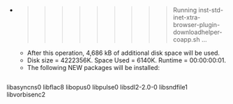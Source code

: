 * >>>>>>>>> Running inst-std-inet-xtra-browser-plugin-downloadhelper-coapp.sh ...
  * After this operation, 4,686 kB of additional disk space will be used.
  * Disk size = 4222356K. Space Used = 6140K. Runtime = 00:00:00:01.
  * The following NEW packages will be installed:
  ```bash
libasyncns0 libflac8 libopus0 libpulse0 libsdl2-2.0-0
libsndfile1 libvorbisenc2
  ```
